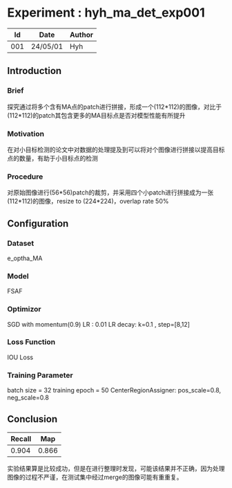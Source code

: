 # Experiment : hyh_ma_det_exp001
|  Id   | Date  | Author |
|  ----  | ----  | ---   |
| 001  | 24/05/01 |  Hyh  |

## Introduction
### Brief
探究通过将多个含有MA点的patch进行拼接，形成一个(112\*112)的图像，对比于(112\*112)的patch其包含更多的MA目标点是否对模型性能有所提升
### Motivation
在对小目标检测的论文中对数据的处理提及到可以将对个图像进行拼接以提高目标点的数量，有助于小目标点的检测
### Procedure
对原始图像进行(56\*56)patch的裁剪，并采用四个小patch进行拼接成为一张(112\*112)的图像，resize to (224\*224)，overlap rate 50%
## Configuration 

### Dataset
e_optha_MA
### Model
FSAF
### Optimizor
SGD with momentum(0.9)
LR : 0.01
LR decay: k=0.1 , step=[8,12]
### Loss Function
IOU Loss
### Training Parameter
batch size = 32
training epoch = 50
CenterRegionAssigner:  pos_scale=0.8, neg_scale=0.8

## Conclusion
|Recall	|Map|
|---|---|
|0.904	|0.866|
实验结果算是比较成功，但是在进行整理时发现，可能该结果并不正确，因为处理图像的过程不严谨，在测试集中经过merge的图像可能有重重复。
